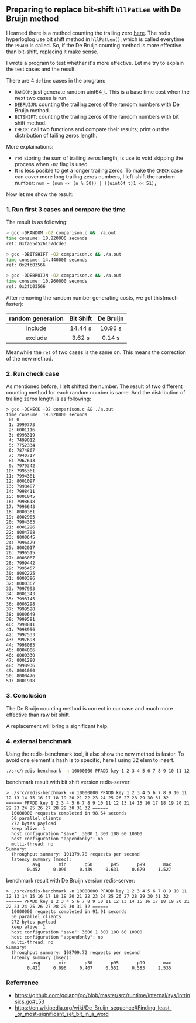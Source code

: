 ## Preparing to replace bit-shift  `hllPatLen` with De Bruijn method

I learned there is a method counting the trailing zero [here](https://github.com/golang/go/blob/master/src/runtime/internal/sys/intrinsics.go#L53). The redis hyperloglog use bit shift method in `hllPatLen()`, which is called everytime the `PFADD` is called. So, if the De Bruijn counting method is more effective than bit-shift, replacing it make sense.

I wrote a program to test whether it's more effective. Let me try to explain the test cases and the result.

There are 4 `define` cases in the program:

- `RANDOM`:  just generate random uint64_t. This is a base time cost when the next two cases is run.
- `DEBRUIJN`: counting the trailing zeros of the random numbers with De Bruijn method.
- `BITSHIFT`: counting the trailing zeros of the random numbers with bit shift method.
- `CHECK`: call two functions and compare their results; print out the distribution of tailing zeros length.

More explainations:

- `ret` storing the sum of trailing zeros length, is use to void skipping the process when `-O2` flag is used.
- It is less posible to get a longer trailing zeros. To make the `CHECK` case can cover more long trailing zeros numbers, I left-shift the random number: `num = (num << (n % 50)) | ((uint64_t)1 << 51);`

Now let me show the result:

### 1. Run first 3 cases and compare the time

The result is as following:

```bash
> gcc -DRANDOM -O2 comparison.c && ./a.out
time consume: 10.820000 seconds
ret: 0xfa55d526137dcde3

> gcc -DBITSHIFT -O2 comparison.c && ./a.out
time consume: 14.440000 seconds
ret: 0x2fb03566

> gcc -DDEBRUIJN -O2 comparison.c && ./a.out
time consume: 10.960000 seconds
ret: 0x2fb03566
```

After removing the random number generating costs, we got this(much faster):

| random generation | Bit Shift | De Bruijn |
| :---------------: | :-------: | :-------: |
|      include      |  14.44 s  |  10.96 s  |
|      exclude      |  3.62 s   |  0.14 s   |

Meanwhile the `ret` of two cases is the same on. This means the correction of the new method.

### 2. Run check case

As mentioned before,  I left shifted the number. The result of two different counting method for each random number is same. And the distribution of trailing zeros length is as following:

```
> gcc -DCHECK -O2 comparison.c && ./a.out
time consume: 19.620000 seconds
 0: 0
 1: 3999773
 2: 6001116
 3: 6998319
 4: 7499012
 5: 7752334
 6: 7874867
 7: 7940717
 8: 7967613
 9: 7979342
10: 7995361
11: 7994381
12: 8001097
13: 7998487
14: 7998411
15: 8001045
16: 7998618
17: 7996643
18: 8000381
19: 8002905
20: 7994363
21: 8001226
22: 8004708
23: 8000645
24: 7996479
25: 8002017
26: 7996515
27: 8003087
28: 7999442
29: 7995457
30: 8002225
31: 8000386
32: 8000367
33: 7997993
34: 8001343
35: 7998145
36: 8006298
37: 7999528
38: 8000649
39: 7999591
40: 7998841
41: 7998956
42: 7997533
43: 7997693
44: 7998085
45: 8004006
46: 8000330
47: 8001280
48: 7998936
49: 8001060
50: 8000476
51: 8001918
```

### 3. Conclusion

The De Bruijn counting method is correct in our case and much more effective than raw bit shift.

A replacement will bring a significant help.

### 4. external benchmark

Using the redis-benchmark tool, it also show the new method is faster. To avoid one element's hash is to specific, here I using 32 elem to insert.

```bash
./src/redis-benchmark -n 10000000 PFADD key 1 2 3 4 5 6 7 8 9 10 11 12 13 14 15 16 17 18 19 20 21 22 23 24 25 26 27 28 29 30 31 32
```

benchmark result with bit shift version redis-server:

```
> ./src/redis-benchmark -n 10000000 PFADD key 1 2 3 4 5 6 7 8 9 10 11 12 13 14 15 16 17 18 19 20 21 22 23 24 25 26 27 28 29 30 31 32
====== PFADD key 1 2 3 4 5 6 7 8 9 10 11 12 13 14 15 16 17 18 19 20 21 22 23 24 25 26 27 28 29 30 31 32 ======
  10000000 requests completed in 98.64 seconds
  50 parallel clients
  272 bytes payload
  keep alive: 1
  host configuration "save": 3600 1 300 100 60 10000
  host configuration "appendonly": no
  multi-thread: no
Summary:
  throughput summary: 101379.78 requests per second
  latency summary (msec):
          avg       min       p50       p95       p99       max
        0.452     0.096     0.439     0.631     0.679     1.527
```

benchmark result with De Bruijn version redis-server:

```
> ./src/redis-benchmark -n 10000000 PFADD key 1 2 3 4 5 6 7 8 9 10 11 12 13 14 15 16 17 18 19 20 21 22 23 24 25 26 27 28 29 30 31 32
====== PFADD key 1 2 3 4 5 6 7 8 9 10 11 12 13 14 15 16 17 18 19 20 21 22 23 24 25 26 27 28 29 30 31 32 ======
  10000000 requests completed in 91.91 seconds
  50 parallel clients
  272 bytes payload
  keep alive: 1
  host configuration "save": 3600 1 300 100 60 10000
  host configuration "appendonly": no
  multi-thread: no
Summary:
  throughput summary: 108799.72 requests per second
  latency summary (msec):
          avg       min       p50       p95       p99       max
        0.421     0.096     0.407     0.551     0.583     2.535
```



### Referrence

- <https://github.com/golang/go/blob/master/src/runtime/internal/sys/intrinsics.go#L53>
- <https://en.wikipedia.org/wiki/De_Bruijn_sequence#Finding_least-_or_most-significant_set_bit_in_a_word>

